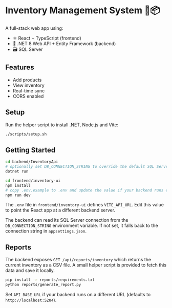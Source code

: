 # Inventory Management System 🧾📦

A full-stack web app using:

- ⚛️ React + TypeScript (frontend)
- 🐍 .NET 8 Web API + Entity Framework (backend)
- 🗃️ SQL Server

## Features
- Add products
- View inventory
- Real-time sync
- CORS enabled

## Setup
Run the helper script to install .NET, Node.js and Vite:

```bash
./scripts/setup.sh
```

## Getting Started

```bash
cd backend/InventoryApi
# optionally set DB_CONNECTION_STRING to override the default SQL Server connection
dotnet run

cd frontend/inventory-ui
npm install
# copy .env.example to .env and update the value if your backend runs elsewhere
npm run dev
```

The `.env` file in `frontend/inventory-ui` defines `VITE_API_URL`.
Edit this value to point the React app at a different backend server.

The backend can read its SQL Server connection from the `DB_CONNECTION_STRING`
environment variable. If not set, it falls back to the connection string in
`appsettings.json`.

## Reports

The backend exposes `GET /api/reports/inventory` which returns the current
inventory as a CSV file. A small helper script is provided to fetch this data
and save it locally.

```bash
pip install -r reports/requirements.txt
python reports/generate_report.py
```

Set `API_BASE_URL` if your backend runs on a different URL (defaults to
`http://localhost:5204`).
